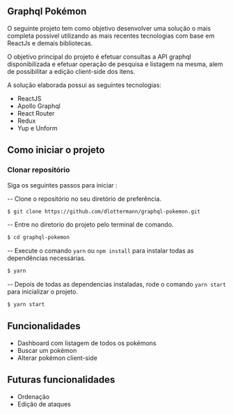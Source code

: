 

## Graphql Pokémon
 
O seguinte projeto tem como objetivo desenvolver uma solução o mais completa possível utilizando as mais recentes tecnologias com base em ReactJs e demais bibliotecas.

O objetivo principal do projeto é efetuar consultas a API graphql disponibilizada e efetuar operação de pesquisa e listagem na mesma, alem de possibilitar a edição client-side dos itens.

A solução elaborada possui as seguintes tecnologias:

 - ReactJS
 - Apollo Graphql
 - React Router
 - Redux
 - Yup e Unform
  
## Como iniciar o projeto

### Clonar repositório

Siga os seguintes passos para iniciar :<br />

-- Clone o repositório no seu diretório de preferência. <br />

```sh
$ git clone https://github.com/dlottermann/graphql-pokemon.git
```

-- Entre no diretorio do projeto pelo terminal de comando. <br />

```sh
$ cd graphql-pokemon
```

-- Execute o comando  `yarn` ou `npm install` para instalar todas as dependências necessárias. <br />

```sh
$ yarn
```

-- Depois de todas as dependencias instaladas, rode o comando `yarn start` para inicializar o projeto.

```sh
$ yarn start
```


## Funcionalidades

 - Dashboard com listagem de todos os pokémons
 - Buscar um pokémon
 - Alterar pokémon client-side
 
 ## Futuras funcionalidades
  
  - Ordenação
  - Edição de ataques